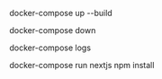 
docker-compose up --build

docker-compose down

docker-compose logs

docker-compose run nextjs npm install